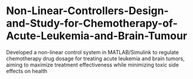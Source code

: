 # Non-Linear-Controllers-Design-and-Study-for-Chemotherapy-of-Acute-Leukemia-and-Brain-Tumour
Developed a non-linear control system in MATLAB/Simulink to regulate chemotherapy drug dosage for treating acute leukemia and brain tumors, aiming to maximize treatment effectiveness while minimizing toxic side effects on health
